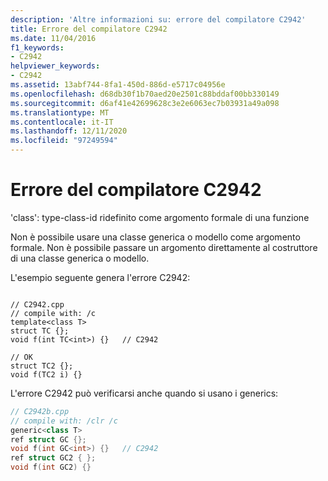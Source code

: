 ```yaml
---
description: 'Altre informazioni su: errore del compilatore C2942'
title: Errore del compilatore C2942
ms.date: 11/04/2016
f1_keywords:
- C2942
helpviewer_keywords:
- C2942
ms.assetid: 13abf744-8fa1-450d-886d-e5717c04956e
ms.openlocfilehash: d68db30f1b70aed20e2501c88bddaf00bb330149
ms.sourcegitcommit: d6af41e42699628c3e2e6063ec7b03931a49a098
ms.translationtype: MT
ms.contentlocale: it-IT
ms.lasthandoff: 12/11/2020
ms.locfileid: "97249594"
---
```

# <a name="compiler-error-c2942"></a>Errore del compilatore C2942

'class': type-class-id ridefinito come argomento formale di una funzione

Non è possibile usare una classe generica o modello come argomento formale. Non è possibile passare un argomento direttamente al costruttore di una classe generica o modello.

L'esempio seguente genera l'errore C2942:

```

// C2942.cpp
// compile with: /c
template<class T>
struct TC {};
void f(int TC<int>) {}   // C2942

// OK
struct TC2 {};
void f(TC2 i) {}
```

L'errore C2942 può verificarsi anche quando si usano i generics:

```cpp
// C2942b.cpp
// compile with: /clr /c
generic<class T>
ref struct GC {};
void f(int GC<int>) {}   // C2942
ref struct GC2 { };
void f(int GC2) {}
```
